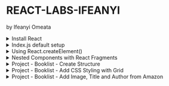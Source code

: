 # REACT-LABS-IFEANYI
by Ifeanyi Omeata

<details>
  <summary>Install React</summary>

  ### Confirm Node Version
  
  ```
  $ node --version
  v22.14.0
  ```

  ### Install React App

  ```
  npx create-react-app my-app
  npx create-react-app my-app@latest
  ```

  ### Start React App

  ```
  cd my-app
  npm start
  ```

</details>

<details>
  <summary>Index.js default setup</summary>

  ### Index.js default setup

  ```js
  import React from "react";
  import ReactDOM from "react-dom/client";
  
  function Greeting() {
    return <h1>My First Component</h1>;
  }
  
  const root = ReactDOM.createRoot(document.getElementById("root"));
  root.render(<Greeting />);
  ```

  ![image](https://github.com/user-attachments/assets/0de638b7-2b78-4636-accf-12718a7847d3)  

</details>

<details>
  <summary>Using React.createElement()</summary>

  ### Using React.createElement()

  ```js
  import React from "react";
  import ReactDOM from "react-dom/client";
  
  function Greeting() {
    return (
      <div>
        <h1>My First Component</h1>
        <Greeting2 />
      </div>
    );
  }
  
  const Greeting2 = () => {
    return React.createElement(
      "div",
      {},
      React.createElement("h1", {}, "My Second Component")
    );
  };
  
  const root = ReactDOM.createRoot(document.getElementById("root"));
  root.render(<Greeting />);
  ```

  ![image](https://github.com/user-attachments/assets/13dc2db3-257b-4f9b-a23b-1343a91b604a)


</details>

<details>
  <summary>Nested Components with React Fragments</summary>

  ### Nested Components with React Fragments

  ```js
import React from "react";
import ReactDOM from "react-dom/client";

// Nested Components with React Fragments
function Greeting() {
  return (
    <React.Fragment>
      <h2>Message Board</h2>
      <hr />
      <div>
        <h3>Person: {<Person />}</h3>
        <h3>Message: {<Message />}</h3>
      </div>
    </React.Fragment>
  );
}

const Person = () => {
  return <span>John Doe</span>;
};
const Message = () => {
  return <span>This is a message.</span>;
};

const root = ReactDOM.createRoot(document.getElementById("root"));
root.render(<Greeting />);
  ```

![image](https://github.com/user-attachments/assets/d4c5ec68-4bf3-4490-9c15-094b0c94c6f7)

</details>

<details>
  <summary>Project - Booklist - Create Structure</summary>

  ### Create Structure

  ```js
  import React from "react";
  import ReactDOM from "react-dom/client";
  
  function BookList() {
    return (
      <React.Fragment>
        <section>
          <Book />
        </section>
      </React.Fragment>
    );
  }
  
  const Book = () => {
    return (
      <article>
        <Image />
        <Title />
        <Author />
      </article>
    );
  };
  
  const Image = () => <h2>Image Placeholder</h2>;
  const Title = () => <h2>Book Title</h2>;
  const Author = () => {
    return <h3>Author</h3>;
  };
  
  const root = ReactDOM.createRoot(document.getElementById("root"));
  root.render(<BookList />);
  ```

  ![image](https://github.com/user-attachments/assets/ad46c540-c7f4-4378-b7f7-28f7515537d2)

</details>

<details>
  <summary>Project - Booklist - Add CSS Styling with Grid</summary>

  ### Add Image, Title and Author from Amazon

  ```js
  import React from "react";
  import ReactDOM from "react-dom/client";
  
  function BookList() {
    return (
      <React.Fragment>
        <section>
          <Book />
          <Book />
          <Book />
          <Book />
        </section>
      </React.Fragment>
    );
  }
  
  const Book = () => {
    return (
      <article>
        <Image />
        <Title />
        <Author />
      </article>
    );
  };
  
  const Image = () => (
    <img
      src={"https://m.media-amazon.com/images/I/91ZVf3kNrcL._AC_UL320_.jpg"}
      alt="book"
    />
  );
  const Title = () => <h2>The Let Them Theory</h2>;
  const Author = () => {
    return <h3>by Mel Robbins and Sawyer Robbins</h3>;
  };
  
  const root = ReactDOM.createRoot(document.getElementById("root"));
  root.render(<BookList />);
  ```

  ![image](https://github.com/user-attachments/assets/37a278ce-a028-4969-9fbf-73d9f4a2547a)
  
</details>

<details>
  <summary>Project - Booklist - Add Image, Title and Author from Amazon</summary>

  ### Add CSS Styling with Grid

  ##### lab\react\my-app\src\index.css:
  
  ```css
  * {
      margin: 0;
      padding: 0;
      box-sizing: border-box;
  }
  
  body {
      font-family: system-ui, -apple-system, BlinkMacSystemFont, 'Segoe UI', Roboto,
          Oxygen, Ubuntu, Cantarell, 'Open Sans', 'Helvetica Neue', sans-serif;
      background: #f1f5f8;
      color: #222;
  }
  
  .booklist {
      width: 90vw;
      max-width: 1170px;
      margin: 5rem auto;
      display: grid;
      gap: 2rem;
  }
  
  @media screen and (min-width: 768px) {
      .booklist {
          grid-template-columns: repeat(3, 1fr);
      }
  }
  
  .book {
      background: #fff;
      border-radius: 1rem;
      padding: 2rem;
      text-align: center;
  }
  
  .book img {
      width: 100%;
      object-fit: cover;
  }
  
  .book h2 {
      margin-top: 1rem;
      font-size: 1rem;
  }
  
  .book h3 {
      color: #617d98;
      font-size: 0.75rem;
      margin-top: 0.5rem;
  }
  ```

  ##### lab\react\my-app\src\index.js:

  ```js
  import React from "react";
  import ReactDOM from "react-dom/client";
  
  import "./index.css";
  
  function BookList() {
    return (
      <React.Fragment>
        <section className="booklist">
          <Book />
          <Book />
          <Book />
          <Book />
        </section>
      </React.Fragment>
    );
  }
  
  const Book = () => {
    return (
      <article className="book">
        <Image />
        <Title />
        <Author />
      </article>
    );
  };
  
  const Image = () => (
    <img
      src={"https://m.media-amazon.com/images/I/91ZVf3kNrcL._AC_UL320_.jpg"}
      alt="book"
    />
  );
  const Title = () => <h2>The Let Them Theory</h2>;
  const Author = () => {
    return <h3>by Mel Robbins and Sawyer Robbins</h3>;
  };
  
  const root = ReactDOM.createRoot(document.getElementById("root"));
  root.render(<BookList />);
  ```

  ![image](https://github.com/user-attachments/assets/361deb16-d9d5-4371-a946-67d02d0dab3f)

</details>





























